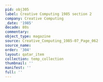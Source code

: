 ```yaml
---
pid: obj305
label: Creative Computing 1985 section 2
company: Creative Computing
_date: '1985'
decade: 80s
commentary: 
object_type: magazine
source: Creative_Computing_1985-07_Page_062
source_name: 
order: '304'
layout: qatar_item
collection: temp_collection
thumbnail: ''
manifest: ''
full: ''
---
```

